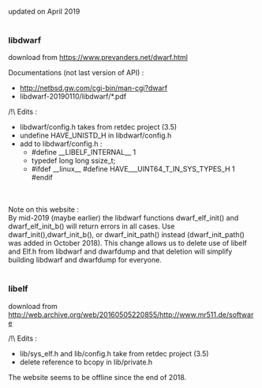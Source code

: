 updated on April 2019
<br><br>

### libdwarf

download from https://www.prevanders.net/dwarf.html

Documentations (not last version of API) :
- http://netbsd.gw.com/cgi-bin/man-cgi?dwarf
- libdwarf-20190110/libdwarf/\*.pdf


/!\ Edits :
- libdwarf/config.h takes from retdec project (3.5)
- undefine HAVE_UNISTD_H in libdwarf/config.h
- add to libdwarf/config.h :
	- #define \_\_LIBELF_INTERNAL\_\_ 1
	- typedef long long ssize_t;
	- #ifdef \_\_linux__ #define HAVE___UINT64_T_IN_SYS_TYPES_H 1 #endif

<br><br>Note on this website :<br>
By mid-2019 (maybe earlier) the libdwarf functions dwarf_elf_init() and dwarf_elf_init_b() will return errors in all cases. Use dwarf_init(),dwarf_init_b(), or dwarf_init_path() instead (dwarf_init_path() was added in October 2018). This change allows us to delete use of libelf and Elf.h from libdwarf and dwarfdump and that deletion will simplify building libdwarf and dwarfdump for everyone.
<br><br>

### libelf

download from http://web.archive.org/web/20160505220855/http://www.mr511.de/software

/!\ Edits :
- lib/sys_elf.h and lib/config.h take from retdec project (3.5)
- delete reference to bcopy in lib/private.h

The website seems to be offline since the end of 2018.